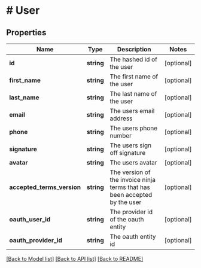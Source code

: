 # # User

## Properties

Name | Type | Description | Notes
------------ | ------------- | ------------- | -------------
**id** | **string** | The hashed id of the user | [optional]
**first_name** | **string** | The first name of the user | [optional]
**last_name** | **string** | The last name of the user | [optional]
**email** | **string** | The users email address | [optional]
**phone** | **string** | The users phone number | [optional]
**signature** | **string** | The users sign off signature | [optional]
**avatar** | **string** | The users avatar | [optional]
**accepted_terms_version** | **string** | The version of the invoice ninja terms that has been accepted by the user | [optional]
**oauth_user_id** | **string** | The provider id of the oauth entity | [optional]
**oauth_provider_id** | **string** | The oauth entity id | [optional]

[[Back to Model list]](../../README.md#models) [[Back to API list]](../../README.md#endpoints) [[Back to README]](../../README.md)
